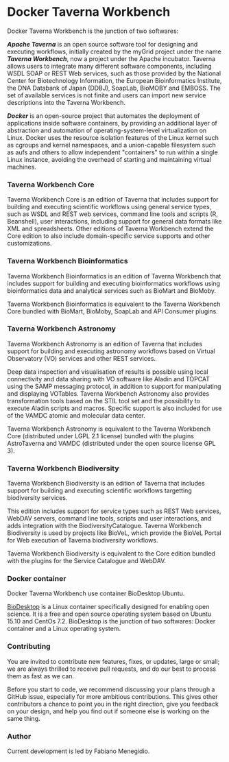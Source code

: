 # Docker Taverna Workbench

Docker Taverna Workbench is the junction of two softwares:

***Apache Taverna*** is an open source software tool for designing and executing workflows, initially created by the myGrid project under the name ***Taverna Workbench***, now a project under the Apache incubator. Taverna allows users to integrate many different software components, including WSDL SOAP or REST Web services, such as those provided by the National Center for Biotechnology Information, the European Bioinformatics Institute, the DNA Databank of Japan (DDBJ), SoapLab, BioMOBY and EMBOSS. The set of available services is not finite and users can import new service descriptions into the Taverna Workbench.

***Docker*** is an open-source project that automates the deployment of applications inside software containers, by providing an additional layer of abstraction and automation of operating-system-level virtualization on Linux. Docker uses the resource isolation features of the Linux kernel such as cgroups and kernel namespaces, and a union-capable filesystem such as aufs and others to allow independent "containers" to run within a single Linux instance, avoiding the overhead of starting and maintaining virtual machines.

### Taverna Workbench Core

Taverna Workbench Core is an edition of Taverna that includes support for building and executing scientific workflows using general service types, such as WSDL and REST web services, command line tools and scripts (R, Beanshell), user interactions, including support for general data formats like XML and spreadsheets. Other editions of Taverna Workbench extend the Core edition to also include domain-specific service supports and other customizations.

### Taverna Workbench Bioinformatics

Taverna Workbench Bioinformatics is an edition of Taverna Workbench that includes support for building and executing bioinformatics workflows using bioinformatics data and analytical services such as BioMart and BioMoby.

Taverna Workbench Bioinformatics is equivalent to the Taverna Workbench Core bundled with BioMart, BioMoby, SoapLab and API Consumer plugins.

### Taverna Workbench Astronomy

Taverna Workbench Astronomy is an edition of Taverna that includes support for building and executing astronomy workflows based on Virtual Observatory (VO) services and other REST services.

Deep data inspection and visualisation of results is possible using local connectivity and data sharing with VO software like Aladin and TOPCAT using the SAMP messaging protocol, in addition to support for manipulating and displaying VOTables. Taverna Workbench Astronomy also provides transformation tools based on the STIL tool set and the possibility to execute Aladin scripts and macros. Specific support is also included for use of the VAMDC atomic and molecular data center.

Taverna Workbench Astronomy is equivalent to the Taverna Workbench Core (distributed under LGPL 2.1 license) bundled with the plugins AstroTaverna and VAMDC (distributed under the open source license GPL 3).

### Taverna Workbench Biodiversity

Taverna Workbench Biodiversity is an edition of Taverna that includes support for building and executing scientific workflows targetting biodiversity services.

This edition includes support for service types such as REST Web services, WebDAV servers, command line tools, scripts and user interactions, and adds integration with the BiodiversityCatalogue. Taverna Workbench Biodiversity is used by projects like BioVeL, which provide the BioVeL Portal for Web execution of Taverna biodiversity workflows.

Taverna Workbench Biodiversity is equivalent to the Core edition bundled with the plugins for the Service Catalogue and WebDAV.

### Docker container

Docker Taverna Workbench use container BioDesktop Ubuntu. 

[BioDesktop](https://hub.docker.com/r/bigscience/biodesktop/) is a Linux container specifically designed for enabling open science. It is a free and open source operating system based on Ubuntu 15.10 and CentOs 7.2. BioDesktop is the junction of two softwares: Docker container and a Linux operating system.

### Contributing

You are invited to contribute new features, fixes, or updates, large or small; we are always thrilled to receive pull requests, and do our best to process them as fast as we can.

Before you start to code, we recommend discussing your plans through a GitHub issue, especially for more ambitious contributions. This gives other contributors a chance to point you in the right direction, give you feedback on your design, and help you find out if someone else is working on the same thing.

### Author

Current development is led by Fabiano Menegidio.

